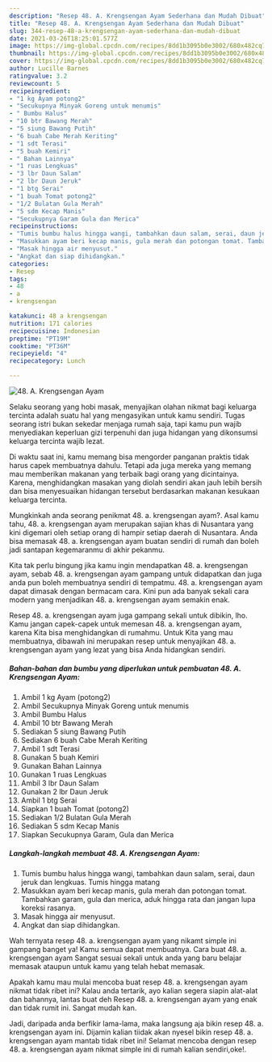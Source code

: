 ```yaml
---
description: "Resep 48. A. Krengsengan Ayam Sederhana dan Mudah Dibuat"
title: "Resep 48. A. Krengsengan Ayam Sederhana dan Mudah Dibuat"
slug: 344-resep-48-a-krengsengan-ayam-sederhana-dan-mudah-dibuat
date: 2021-03-26T18:25:01.577Z
image: https://img-global.cpcdn.com/recipes/8dd1b3095b0e3002/680x482cq70/48-a-krengsengan-ayam-foto-resep-utama.jpg
thumbnail: https://img-global.cpcdn.com/recipes/8dd1b3095b0e3002/680x482cq70/48-a-krengsengan-ayam-foto-resep-utama.jpg
cover: https://img-global.cpcdn.com/recipes/8dd1b3095b0e3002/680x482cq70/48-a-krengsengan-ayam-foto-resep-utama.jpg
author: Lucille Barnes
ratingvalue: 3.2
reviewcount: 5
recipeingredient:
- "1 kg Ayam potong2"
- "Secukupnya Minyak Goreng untuk menumis"
- " Bumbu Halus"
- "10 btr Bawang Merah"
- "5 siung Bawang Putih"
- "6 buah Cabe Merah Keriting"
- "1 sdt Terasi"
- "5 buah Kemiri"
- " Bahan Lainnya"
- "1 ruas Lengkuas"
- "3 lbr Daun Salam"
- "2 lbr Daun Jeruk"
- "1 btg Serai"
- "1 buah Tomat potong2"
- "1/2 Bulatan Gula Merah"
- "5 sdm Kecap Manis"
- "Secukupnya Garam Gula dan Merica"
recipeinstructions:
- "Tumis bumbu halus hingga wangi, tambahkan daun salam, serai, daun jeruk dan lengkuas. Tumis hingga matang"
- "Masukkan ayam beri kecap manis, gula merah dan potongan tomat. Tambahkan garam, gula dan merica, aduk hingga rata dan jangan lupa koreksi rasanya."
- "Masak hingga air menyusut."
- "Angkat dan siap dihidangkan."
categories:
- Resep
tags:
- 48
- a
- krengsengan

katakunci: 48 a krengsengan 
nutrition: 171 calories
recipecuisine: Indonesian
preptime: "PT19M"
cooktime: "PT36M"
recipeyield: "4"
recipecategory: Lunch

---
```



![48. A. Krengsengan Ayam](https://img-global.cpcdn.com/recipes/8dd1b3095b0e3002/680x482cq70/48-a-krengsengan-ayam-foto-resep-utama.jpg)

Selaku seorang yang hobi masak, menyajikan olahan nikmat bagi keluarga tercinta adalah suatu hal yang mengasyikan untuk kamu sendiri. Tugas seorang istri bukan sekedar menjaga rumah saja, tapi kamu pun wajib menyediakan keperluan gizi terpenuhi dan juga hidangan yang dikonsumsi keluarga tercinta wajib lezat.

Di waktu  saat ini, kamu memang bisa mengorder panganan praktis tidak harus capek membuatnya dahulu. Tetapi ada juga mereka yang memang mau memberikan makanan yang terbaik bagi orang yang dicintainya. Karena, menghidangkan masakan yang diolah sendiri akan jauh lebih bersih dan bisa menyesuaikan hidangan tersebut berdasarkan makanan kesukaan keluarga tercinta. 



Mungkinkah anda seorang penikmat 48. a. krengsengan ayam?. Asal kamu tahu, 48. a. krengsengan ayam merupakan sajian khas di Nusantara yang kini digemari oleh setiap orang di hampir setiap daerah di Nusantara. Anda bisa memasak 48. a. krengsengan ayam buatan sendiri di rumah dan boleh jadi santapan kegemaranmu di akhir pekanmu.

Kita tak perlu bingung jika kamu ingin mendapatkan 48. a. krengsengan ayam, sebab 48. a. krengsengan ayam gampang untuk didapatkan dan juga anda pun boleh membuatnya sendiri di tempatmu. 48. a. krengsengan ayam dapat dimasak dengan bermacam cara. Kini pun ada banyak sekali cara modern yang menjadikan 48. a. krengsengan ayam semakin enak.

Resep 48. a. krengsengan ayam juga gampang sekali untuk dibikin, lho. Kamu jangan capek-capek untuk memesan 48. a. krengsengan ayam, karena Kita bisa menghidangkan di rumahmu. Untuk Kita yang mau membuatnya, dibawah ini merupakan resep untuk menyajikan 48. a. krengsengan ayam yang lezat yang bisa Anda hidangkan sendiri.

<!--inarticleads1-->

##### Bahan-bahan dan bumbu yang diperlukan untuk pembuatan 48. A. Krengsengan Ayam:

1. Ambil 1 kg Ayam (potong2)
1. Ambil Secukupnya Minyak Goreng untuk menumis
1. Ambil  Bumbu Halus
1. Ambil 10 btr Bawang Merah
1. Sediakan 5 siung Bawang Putih
1. Sediakan 6 buah Cabe Merah Keriting
1. Ambil 1 sdt Terasi
1. Gunakan 5 buah Kemiri
1. Gunakan  Bahan Lainnya
1. Gunakan 1 ruas Lengkuas
1. Ambil 3 lbr Daun Salam
1. Gunakan 2 lbr Daun Jeruk
1. Ambil 1 btg Serai
1. Siapkan 1 buah Tomat (potong2)
1. Sediakan 1/2 Bulatan Gula Merah
1. Sediakan 5 sdm Kecap Manis
1. Siapkan Secukupnya Garam, Gula dan Merica




<!--inarticleads2-->

##### Langkah-langkah membuat 48. A. Krengsengan Ayam:

1. Tumis bumbu halus hingga wangi, tambahkan daun salam, serai, daun jeruk dan lengkuas. Tumis hingga matang
1. Masukkan ayam beri kecap manis, gula merah dan potongan tomat. Tambahkan garam, gula dan merica, aduk hingga rata dan jangan lupa koreksi rasanya.
1. Masak hingga air menyusut.
1. Angkat dan siap dihidangkan.




Wah ternyata resep 48. a. krengsengan ayam yang nikamt simple ini gampang banget ya! Kamu semua dapat membuatnya. Cara buat 48. a. krengsengan ayam Sangat sesuai sekali untuk anda yang baru belajar memasak ataupun untuk kamu yang telah hebat memasak.

Apakah kamu mau mulai mencoba buat resep 48. a. krengsengan ayam nikmat tidak ribet ini? Kalau anda tertarik, ayo kalian segera siapin alat-alat dan bahannya, lantas buat deh Resep 48. a. krengsengan ayam yang enak dan tidak rumit ini. Sangat mudah kan. 

Jadi, daripada anda berfikir lama-lama, maka langsung aja bikin resep 48. a. krengsengan ayam ini. Dijamin kalian tiidak akan nyesel bikin resep 48. a. krengsengan ayam mantab tidak ribet ini! Selamat mencoba dengan resep 48. a. krengsengan ayam nikmat simple ini di rumah kalian sendiri,oke!.

